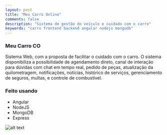 ```yaml
---
layout: post
title: "Meu Carro Online"
comments: false
description: "Sistema de gestão do veículo e cuidado com o carro"
keywords: "carro frontend backend angular nodejs mongodb"
---
```


### Meu Carro CO

Sistema Web, com a proposta de facilitar o cuidado com o carro. O sistema disponibiliza a possibilidade de agendamento direto, canal de interação para dúvidas com chat em tempo real, pedido de peças, atualização da quilometragem, notificações, notícias, histórico de serviços, gerenciamento de seguros, multas, e controle de combustível.

### Feito usando
- Angular
- NodeJS
- MongoDB
- Express

![alt text](https://image.ibb.co/nM4Gbz/meucarroco.png)
